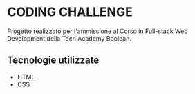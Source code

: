 # CODING CHALLENGE

Progetto realizzato per l'ammissione al Corso in Full-stack Web Development della Tech Academy Boolean.

## Tecnologie utilizzate

- HTML
- CSS

